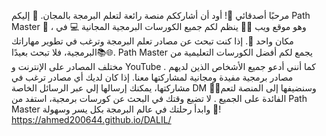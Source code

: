 مرحبًا أصدقائي :raised_hands:! أود أن أشارككم منصة رائعة لتعلم البرمجة بالمجان. :money_with_wings: إليكم Path Master :tada: ، وهو موقع ويب :technologist: ينظم لكم جميع الكورسات البرمجية المجانية :computer: في مكان واحد :rocket:.
إذا كنت تبحث عن مصادر تعلم البرمجة وترغب في تطوير مهاراتك البرمجية، فلا تبحث بعيدًا:books::globe_with_meridians:. Path Master يجمع لكم أفضل الكورسات التعليمية من مختلف المصادر على الإنترنت و YouTube .
كما أنني أدعو جميع الأشخاص الذين لديهم مصادر برمجية مفيدة ومجانية لمشاركتها معنا. إذا كان لديك أي مصادر ترغب في مشاركتها، يمكنك إرسالها إلي عبر الرسائل الخاصة DM :love_letter::bulb:وسنضيفها إلى المنصة لتعم الفائدة على الجميع .
لا تضيع وقتك في البحث عن كورسات برمجية، استفد من Path Master وابدأ رحلتك في عالم البرمجة بكل يسر وسهولة :muscle:!
https://ahmed200644.github.io/DALIL/






